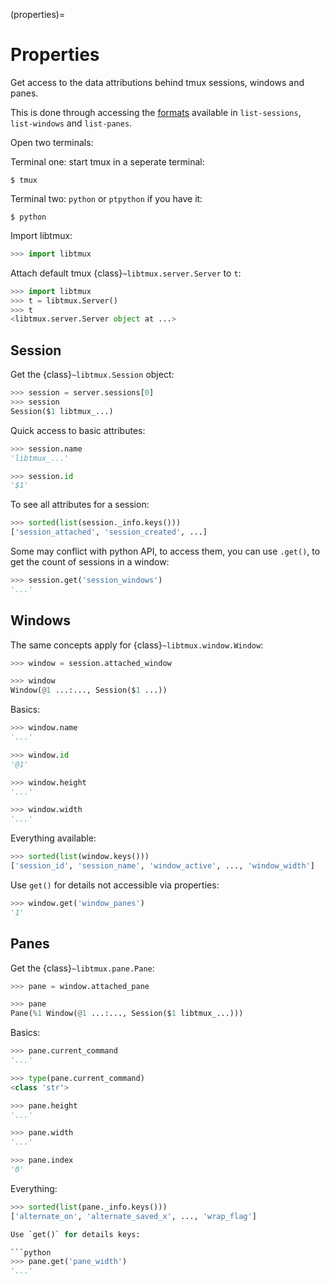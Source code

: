 (properties)=

# Properties

Get access to the data attributions behind tmux sessions, windows and panes.

This is done through accessing the [formats][formats] available in `list-sessions`,
`list-windows` and `list-panes`.

Open two terminals:

Terminal one: start tmux in a seperate terminal:

```console
$ tmux
```

Terminal two: `python` or `ptpython` if you have it:

```console
$ python
```

Import libtmux:

```python
>>> import libtmux
```

Attach default tmux {class}`~libtmux.server.Server` to `t`:

```python
>>> import libtmux
>>> t = libtmux.Server()
>>> t
<libtmux.server.Server object at ...>
```

## Session

Get the {class}`~libtmux.Session` object:

```python
>>> session = server.sessions[0]
>>> session
Session($1 libtmux_...)
```

Quick access to basic attributes:

```python
>>> session.name
'libtmux_...'

>>> session.id
'$1'
```

To see all attributes for a session:

```python
>>> sorted(list(session._info.keys()))
['session_attached', 'session_created', ...]
```

Some may conflict with python API, to access them, you can use `.get()`, to get the count
of sessions in a window:

```python
>>> session.get('session_windows')
'...'
```

## Windows

The same concepts apply for {class}`~libtmux.window.Window`:

```python
>>> window = session.attached_window

>>> window
Window(@1 ...:..., Session($1 ...))
```

Basics:

```python
>>> window.name
'...'

>>> window.id
'@1'

>>> window.height
'...'

>>> window.width
'...'
```

Everything available:

```python
>>> sorted(list(window.keys()))
['session_id', 'session_name', 'window_active', ..., 'window_width']
```

Use `get()` for details not accessible via properties:

```python
>>> window.get('window_panes')
'1'
```

## Panes

Get the {class}`~libtmux.pane.Pane`:

```python
>>> pane = window.attached_pane

>>> pane
Pane(%1 Window(@1 ...:..., Session($1 libtmux_...)))
```

Basics:

```python
>>> pane.current_command
'...'

>>> type(pane.current_command)
<class 'str'>

>>> pane.height
'...'

>>> pane.width
'...'

>>> pane.index
'0'
```

Everything:

````python
>>> sorted(list(pane._info.keys()))
['alternate_on', 'alternate_saved_x', ..., 'wrap_flag']

Use `get()` for details keys:

```python
>>> pane.get('pane_width')
'...'
````

[formats]: http://man.openbsd.org/OpenBSD-5.9/man1/tmux.1#FORMATS
